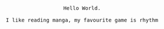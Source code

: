 <p align="center">
  <samp>Hello World.</samp>
  <br>
  <br>
  <samp>I like reading manga, my favourite game is rhythm</samp>
</p>
